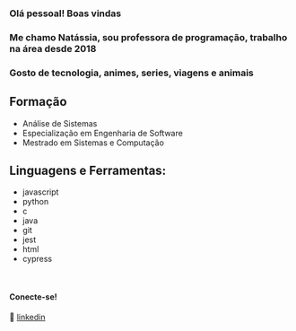 ###  Olá pessoal! Boas vindas 

### Me chamo Natássia, sou professora de programação, trabalho na área desde 2018 
### Gosto de tecnologia, animes, series, viagens e animais


## Formação
- Análise de Sistemas
- Especialização em Engenharia de Software
- Mestrado em Sistemas e Computação



## **Linguagens e Ferramentas:**  
- javascript 
- python
- c
- java
- git
- jest
- html
- cypress



[linkedin]: https://www.linkedin.com/in/nat%C3%A1ssia-medeiros-siqueira-10440b68/
<br>

#### Conecte-se!

👔 [linkedin][linkedin]

